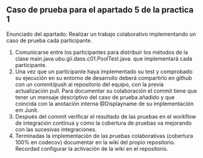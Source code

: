 Caso de prueba para el apartado 5 de la practica 1
-
Enunciado del apartado:
Realizar un trabajo colaborativo implementando un caso de prueba cada participante.
1. Comunicarse entre los participantes para distribuir los métodos de la clase
main.java.ubu.gii.dass.c01.PoolTest.java. que implementará cada participante.
2. Una vez que un participante haya implementado su test y comprobado su ejecución en su
entorno de desarrollo deberá compartirlo en github con un commit/push al repositorio del equipo,
con la previa actualización pull. Para documentar su colaboración el commit tiene que tener un
mensaje descriptivo del caso de prueba añadido y que coincida con la anotación interna
@Displayname de su implementación em Junit.
3. Después del commit verificar el resultado de las pruebas en el workflow de integración continua
y cómo la cobertura de pruebas va mejorando con las sucesivas integraciones.
4. Terminadas la implementación de las pruebas colaborativas (cobertura 100% en codecov)
documentar en la wiki del propio repositorio. Recordad configurar la activación de la wiki en el
repositorio.
